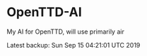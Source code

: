 # OpenTTD-AI
My AI for OpenTTD, will use primarily air

Latest backup: Sun Sep 15 04:21:01 UTC 2019
